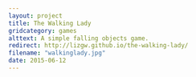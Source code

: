 ```yaml
---
layout: project
title: The Walking Lady
gridcategory: games
alttext: A simple falling objects game.
redirect: http://lizgw.github.io/the-walking-lady/
filename: "walkinglady.jpg"
date: 2015-06-12
---
```

